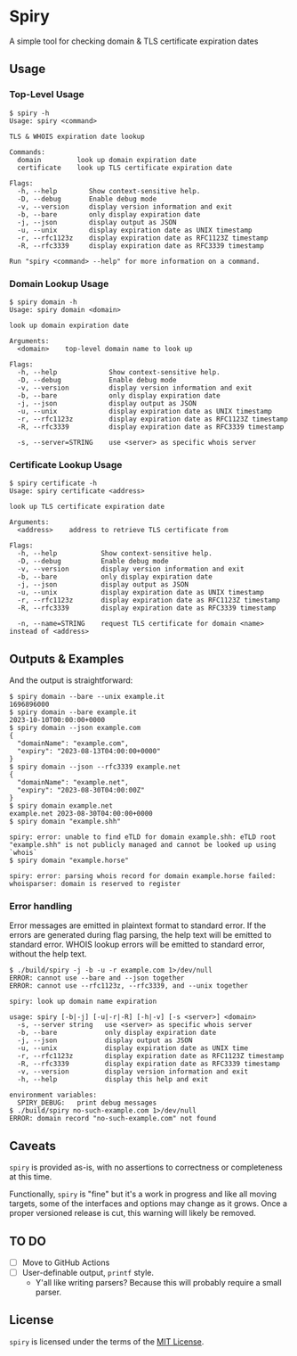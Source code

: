 # Spiry

A simple tool for checking domain & TLS certificate expiration dates

## Usage

### Top-Level Usage

```text
$ spiry -h
Usage: spiry <command>

TLS & WHOIS expiration date lookup

Commands:
  domain         look up domain expiration date
  certificate    look up TLS certificate expiration date

Flags:
  -h, --help        Show context-sensitive help.
  -D, --debug       Enable debug mode
  -v, --version     display version information and exit
  -b, --bare        only display expiration date
  -j, --json        display output as JSON
  -u, --unix        display expiration date as UNIX timestamp
  -r, --rfc1123z    display expiration date as RFC1123Z timestamp
  -R, --rfc3339     display expiration date as RFC3339 timestamp

Run "spiry <command> --help" for more information on a command.
```

### Domain Lookup Usage

```text
$ spiry domain -h
Usage: spiry domain <domain>

look up domain expiration date

Arguments:
  <domain>    top-level domain name to look up

Flags:
  -h, --help             Show context-sensitive help.
  -D, --debug            Enable debug mode
  -v, --version          display version information and exit
  -b, --bare             only display expiration date
  -j, --json             display output as JSON
  -u, --unix             display expiration date as UNIX timestamp
  -r, --rfc1123z         display expiration date as RFC1123Z timestamp
  -R, --rfc3339          display expiration date as RFC3339 timestamp

  -s, --server=STRING    use <server> as specific whois server
```

### Certificate Lookup Usage

```text
$ spiry certificate -h
Usage: spiry certificate <address>

look up TLS certificate expiration date

Arguments:
  <address>    address to retrieve TLS certificate from

Flags:
  -h, --help           Show context-sensitive help.
  -D, --debug          Enable debug mode
  -v, --version        display version information and exit
  -b, --bare           only display expiration date
  -j, --json           display output as JSON
  -u, --unix           display expiration date as UNIX timestamp
  -r, --rfc1123z       display expiration date as RFC1123Z timestamp
  -R, --rfc3339        display expiration date as RFC3339 timestamp

  -n, --name=STRING    request TLS certificate for domain <name> instead of <address>
```

## Outputs & Examples


And the output is straightforward:

```text
$ spiry domain --bare --unix example.it
1696896000
$ spiry domain --bare example.it
2023-10-10T00:00:00+0000
$ spiry domain --json example.com
{
  "domainName": "example.com",
  "expiry": "2023-08-13T04:00:00+0000"
}
$ spiry domain --json --rfc3339 example.net
{
  "domainName": "example.net",
  "expiry": "2023-08-30T04:00:00Z"
}
$ spiry domain example.net
example.net	2023-08-30T04:00:00+0000
$ spiry domain "example.shh"

spiry: error: unable to find eTLD for domain example.shh: eTLD root "example.shh" is not publicly managed and cannot be looked up using `whois`
$ spiry domain "example.horse"

spiry: error: parsing whois record for domain example.horse failed: whoisparser: domain is reserved to register
```

### Error handling

Error messages are emitted in plaintext format to standard error. If the errors are generated during flag parsing, the
help text will be emitted to standard error. WHOIS lookup errors will be emitted to standard error, without the help
text.

```
$ ./build/spiry -j -b -u -r example.com 1>/dev/null
ERROR: cannot use --bare and --json together
ERROR: cannot use --rfc1123z, --rfc3339, and --unix together

spiry: look up domain name expiration

usage: spiry [-b|-j] [-u|-r|-R] [-h|-v] [-s <server>] <domain>
  -s, --server string   use <server> as specific whois server
  -b, --bare            only display expiration date
  -j, --json            display output as JSON
  -u, --unix            display expiration date as UNIX time
  -r, --rfc1123z        display expiration date as RFC1123Z timestamp
  -R, --rfc3339         display expiration date as RFC3339 timestamp
  -v, --version         display version information and exit
  -h, --help            display this help and exit

environment variables:
  SPIRY_DEBUG:   print debug messages
$ ./build/spiry no-such-example.com 1>/dev/null
ERROR: domain record "no-such-example.com" not found
```

## Caveats

`spiry` is provided as-is, with no assertions to correctness or completeness at this time.

Functionally, `spiry` is "fine" but it's a work in progress and like all moving targets, some of the interfaces and
options may change as it grows. Once a proper versioned release is cut, this warning will likely be removed.

## TO DO

- [ ] Move to GitHub Actions
- [ ] User-definable output, `printf` style.
  - Y'all like writing parsers? Because this will probably require a small parser.

## License

`spiry` is licensed under the terms of the [MIT License](LICENSE.txt).
